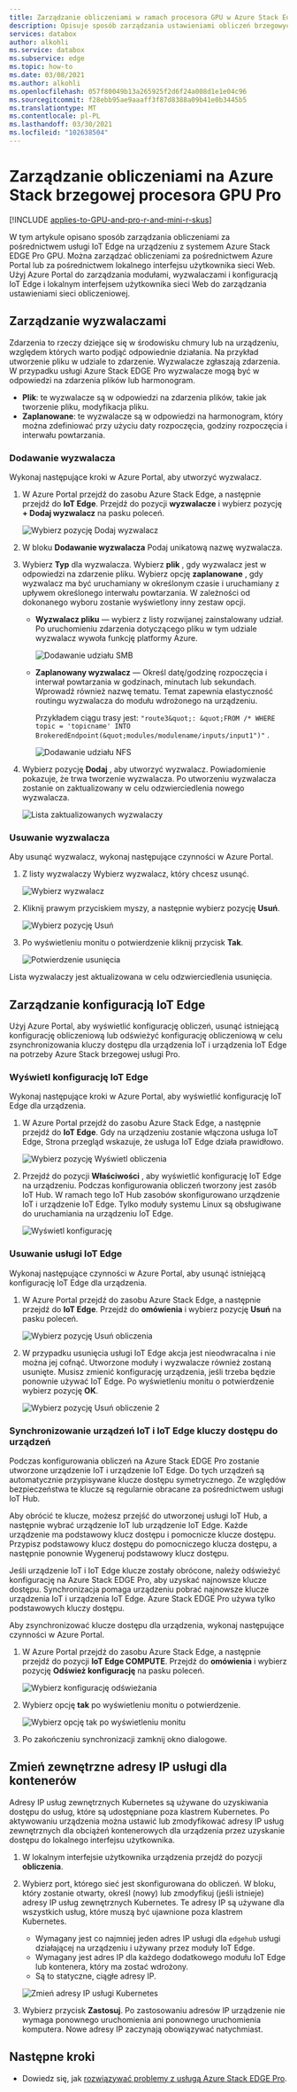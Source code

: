 ```yaml
---
title: Zarządzanie obliczeniami w ramach procesora GPU w Azure Stack Edge | Microsoft Docs
description: Opisuje sposób zarządzania ustawieniami obliczeń brzegowych, takimi jak wyzwalacz, moduły, wyświetlanie konfiguracji obliczeniowej, Usuwanie konfiguracji za pośrednictwem Azure Portal w procesorze GPU Azure Stack EDGE Pro.
services: databox
author: alkohli
ms.service: databox
ms.subservice: edge
ms.topic: how-to
ms.date: 03/08/2021
ms.author: alkohli
ms.openlocfilehash: 057f80049b13a265925f2d6f24a008d1e1e04c96
ms.sourcegitcommit: f28ebb95ae9aaaff3f87d8388a09b41e0b3445b5
ms.translationtype: MT
ms.contentlocale: pl-PL
ms.lasthandoff: 03/30/2021
ms.locfileid: "102638504"
---
```

# <a name="manage-compute-on-your-azure-stack-edge-pro-gpu"></a>Zarządzanie obliczeniami na Azure Stack brzegowej procesora GPU Pro

[!INCLUDE [applies-to-GPU-and-pro-r-and-mini-r-skus](../../includes/azure-stack-edge-applies-to-gpu-pro-r-mini-r-sku.md)]

W tym artykule opisano sposób zarządzania obliczeniami za pośrednictwem usługi IoT Edge na urządzeniu z systemem Azure Stack EDGE Pro GPU. Można zarządzać obliczeniami za pośrednictwem Azure Portal lub za pośrednictwem lokalnego interfejsu użytkownika sieci Web. Użyj Azure Portal do zarządzania modułami, wyzwalaczami i konfiguracją IoT Edge i lokalnym interfejsem użytkownika sieci Web do zarządzania ustawieniami sieci obliczeniowej.



## <a name="manage-triggers"></a>Zarządzanie wyzwalaczami

Zdarzenia to rzeczy dziejące się w środowisku chmury lub na urządzeniu, względem których warto podjąć odpowiednie działania. Na przykład utworzenie pliku w udziale to zdarzenie. Wyzwalacze zgłaszają zdarzenia. W przypadku usługi Azure Stack EDGE Pro wyzwalacze mogą być w odpowiedzi na zdarzenia plików lub harmonogram.

- **Plik**: te wyzwalacze są w odpowiedzi na zdarzenia plików, takie jak tworzenie pliku, modyfikacja pliku.
- **Zaplanowane**: te wyzwalacze są w odpowiedzi na harmonogram, który można zdefiniować przy użyciu daty rozpoczęcia, godziny rozpoczęcia i interwału powtarzania.


### <a name="add-a-trigger"></a>Dodawanie wyzwalacza

Wykonaj następujące kroki w Azure Portal, aby utworzyć wyzwalacz.

1. W Azure Portal przejdź do zasobu Azure Stack Edge, a następnie przejdź do **IoT Edge**. Przejdź do pozycji **wyzwalacze** i wybierz pozycję **+ Dodaj wyzwalacz** na pasku poleceń.

    ![Wybierz pozycję Dodaj wyzwalacz](media/azure-stack-edge-gpu-manage-compute/add-trigger-1-m.png)

2. W bloku **Dodawanie wyzwalacza** Podaj unikatową nazwę wyzwalacza.
    
    <!--Trigger names can only contain numbers, lowercase letters, and hyphens. The share name must be between 3 and 63 characters long and begin with a letter or a number. Each hyphen must be preceded and followed by a non-hyphen character.-->

3. Wybierz **Typ** dla wyzwalacza. Wybierz **plik** , gdy wyzwalacz jest w odpowiedzi na zdarzenie pliku. Wybierz opcję **zaplanowane** , gdy wyzwalacz ma być uruchamiany w określonym czasie i uruchamiany z upływem określonego interwału powtarzania. W zależności od dokonanego wyboru zostanie wyświetlony inny zestaw opcji.

    - **Wyzwalacz pliku** — wybierz z listy rozwijanej zainstalowany udział. Po uruchomieniu zdarzenia dotyczącego pliku w tym udziale wyzwalacz wywoła funkcję platformy Azure.

        ![Dodawanie udziału SMB](media/azure-stack-edge-gpu-manage-compute/add-file-trigger.png)

    - **Zaplanowany wyzwalacz** — Określ datę/godzinę rozpoczęcia i interwał powtarzania w godzinach, minutach lub sekundach. Wprowadź również nazwę tematu. Temat zapewnia elastyczność routingu wyzwalacza do modułu wdrożonego na urządzeniu.

        Przykładem ciągu trasy jest: `"route3&quot;: &quot;FROM /* WHERE topic = 'topicname' INTO BrokeredEndpoint(&quot;modules/modulename/inputs/input1")"` .

        ![Dodawanie udziału NFS](media/azure-stack-edge-gpu-manage-compute/add-scheduled-trigger.png)

4. Wybierz pozycję **Dodaj** , aby utworzyć wyzwalacz. Powiadomienie pokazuje, że trwa tworzenie wyzwalacza. Po utworzeniu wyzwalacza zostanie on zaktualizowany w celu odzwierciedlenia nowego wyzwalacza.
 
    ![Lista zaktualizowanych wyzwalaczy](media/azure-stack-edge-gpu-manage-compute/add-trigger-2.png)

### <a name="delete-a-trigger"></a>Usuwanie wyzwalacza

Aby usunąć wyzwalacz, wykonaj następujące czynności w Azure Portal.

1. Z listy wyzwalaczy Wybierz wyzwalacz, który chcesz usunąć.

    ![Wybierz wyzwalacz](media/azure-stack-edge-gpu-manage-compute/delete-trigger-1.png)

2. Kliknij prawym przyciskiem myszy, a następnie wybierz pozycję **Usuń**.

    ![Wybierz pozycję Usuń](media/azure-stack-edge-gpu-manage-compute/delete-trigger-2.png)

3. Po wyświetleniu monitu o potwierdzenie kliknij przycisk **Tak**.

    ![Potwierdzenie usunięcia](media/azure-stack-edge-gpu-manage-compute/delete-trigger-3.png)

Lista wyzwalaczy jest aktualizowana w celu odzwierciedlenia usunięcia.

## <a name="manage-iot-edge-configuration"></a>Zarządzanie konfiguracją IoT Edge

Użyj Azure Portal, aby wyświetlić konfigurację obliczeń, usunąć istniejącą konfigurację obliczeniową lub odświeżyć konfigurację obliczeniową w celu zsynchronizowania kluczy dostępu dla urządzenia IoT i urządzenia IoT Edge na potrzeby Azure Stack brzegowej usługi Pro.

### <a name="view-iot-edge-configuration"></a>Wyświetl konfigurację IoT Edge

Wykonaj następujące kroki w Azure Portal, aby wyświetlić konfigurację IoT Edge dla urządzenia.

1. W Azure Portal przejdź do zasobu Azure Stack Edge, a następnie przejdź do **IoT Edge**. Gdy na urządzeniu zostanie włączona usługa IoT Edge, Strona przegląd wskazuje, że usługa IoT Edge działa prawidłowo.

    ![Wybierz pozycję Wyświetl obliczenia](media/azure-stack-edge-gpu-manage-compute/view-compute-1.png)

2. Przejdź do pozycji **Właściwości** , aby wyświetlić konfigurację IoT Edge na urządzeniu. Podczas konfigurowania obliczeń tworzony jest zasób IoT Hub. W ramach tego IoT Hub zasobów skonfigurowano urządzenie IoT i urządzenie IoT Edge. Tylko moduły systemu Linux są obsługiwane do uruchamiania na urządzeniu IoT Edge.

    ![Wyświetl konfigurację](media/azure-stack-edge-gpu-manage-compute/view-compute-2.png)


### <a name="remove-iot-edge-service"></a>Usuwanie usługi IoT Edge

Wykonaj następujące czynności w Azure Portal, aby usunąć istniejącą konfigurację IoT Edge dla urządzenia.

1. W Azure Portal przejdź do zasobu Azure Stack Edge, a następnie przejdź do **IoT Edge**. Przejdź do **omówienia** i wybierz pozycję **Usuń** na pasku poleceń.

    ![Wybierz pozycję Usuń obliczenia](media/azure-stack-edge-gpu-manage-compute/remove-compute-1.png)

2. W przypadku usunięcia usługi IoT Edge akcja jest nieodwracalna i nie można jej cofnąć. Utworzone moduły i wyzwalacze również zostaną usunięte. Musisz zmienić konfigurację urządzenia, jeśli trzeba będzie ponownie używać IoT Edge. Po wyświetleniu monitu o potwierdzenie wybierz pozycję **OK**.

    ![Wybierz pozycję Usuń obliczenie 2](media/azure-stack-edge-gpu-manage-compute/remove-compute-2.png)

### <a name="sync-up-iot-device-and-iot-edge-device-access-keys"></a>Synchronizowanie urządzeń IoT i IoT Edge kluczy dostępu do urządzeń

Podczas konfigurowania obliczeń na Azure Stack EDGE Pro zostanie utworzone urządzenie IoT i urządzenie IoT Edge. Do tych urządzeń są automatycznie przypisywane klucze dostępu symetrycznego. Ze względów bezpieczeństwa te klucze są regularnie obracane za pośrednictwem usługi IoT Hub.

Aby obrócić te klucze, możesz przejść do utworzonej usługi IoT Hub, a następnie wybrać urządzenie IoT lub urządzenie IoT Edge. Każde urządzenie ma podstawowy klucz dostępu i pomocnicze klucze dostępu. Przypisz podstawowy klucz dostępu do pomocniczego klucza dostępu, a następnie ponownie Wygeneruj podstawowy klucz dostępu.

Jeśli urządzenie IoT i IoT Edge klucze zostały obrócone, należy odświeżyć konfigurację na Azure Stack EDGE Pro, aby uzyskać najnowsze klucze dostępu. Synchronizacja pomaga urządzeniu pobrać najnowsze klucze urządzenia IoT i urządzenia IoT Edge. Azure Stack EDGE Pro używa tylko podstawowych kluczy dostępu.

Aby zsynchronizować klucze dostępu dla urządzenia, wykonaj następujące czynności w Azure Portal.

1. W Azure Portal przejdź do zasobu Azure Stack Edge, a następnie przejdź do pozycji **IoT Edge COMPUTE**. Przejdź do **omówienia** i wybierz pozycję **Odśwież konfigurację** na pasku poleceń.

    ![Wybierz konfigurację odświeżania](media/azure-stack-edge-gpu-manage-compute/refresh-configuration-1.png)

2. Wybierz opcję **tak** po wyświetleniu monitu o potwierdzenie.

    ![Wybierz opcję tak po wyświetleniu monitu](media/azure-stack-edge-gpu-manage-compute/refresh-configuration-2.png)

3. Po zakończeniu synchronizacji zamknij okno dialogowe.

## <a name="change-external-service-ips-for-containers"></a>Zmień zewnętrzne adresy IP usługi dla kontenerów

Adresy IP usług zewnętrznych Kubernetes są używane do uzyskiwania dostępu do usług, które są udostępniane poza klastrem Kubernetes. Po aktywowaniu urządzenia można ustawić lub zmodyfikować adresy IP usług zewnętrznych dla obciążeń kontenerowych dla urządzenia przez uzyskanie dostępu do lokalnego interfejsu użytkownika.


1. W lokalnym interfejsie użytkownika urządzenia przejdź do pozycji **obliczenia**.
1. Wybierz port, którego sieć jest skonfigurowana do obliczeń. W bloku, który zostanie otwarty, określ (nowy) lub zmodyfikuj (jeśli istnieje) adresy IP usług zewnętrznych Kubernetes. Te adresy IP są używane dla wszystkich usług, które muszą być ujawnione poza klastrem Kubernetes. 
    - Wymagany jest co najmniej jeden adres IP usługi dla `edgehub` usługi działającej na urządzeniu i używany przez moduły IoT Edge. 
    - Wymagany jest adres IP dla każdego dodatkowego modułu IoT Edge lub kontenera, który ma zostać wdrożony. 
    - Są to statyczne, ciągłe adresy IP.

    ![Zmień adresy IP usługi Kubernetes](media/azure-stack-edge-gpu-manage-compute/change-service-ips-1.png)

1. Wybierz przycisk **Zastosuj**. Po zastosowaniu adresów IP urządzenie nie wymaga ponownego uruchomienia ani ponownego uruchomienia komputera. Nowe adresy IP zaczynają obowiązywać natychmiast.


## <a name="next-steps"></a>Następne kroki

- Dowiedz się, jak [rozwiązywać problemy z usługą Azure Stack EDGE Pro](azure-stack-edge-gpu-troubleshoot.md).
